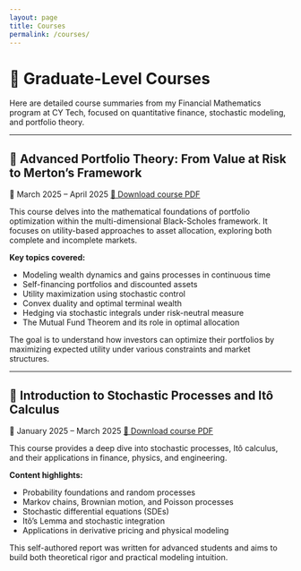 ```yaml
---
layout: page
title: Courses
permalink: /courses/
---
```


# 📘 Graduate-Level Courses

Here are detailed course summaries from my Financial Mathematics program at CY Tech, focused on quantitative finance, stochastic modeling, and portfolio theory.

---

## 🔶 Advanced Portfolio Theory: From Value at Risk to Merton’s Framework  
📅 March 2025 – April 2025
[📄 Download course PDF](files/advanced_portfolio_theory.pdf)

This course delves into the mathematical foundations of portfolio optimization within the multi-dimensional Black-Scholes framework. It focuses on utility-based approaches to asset allocation, exploring both complete and incomplete markets.

**Key topics covered:**
- Modeling wealth dynamics and gains processes in continuous time  
- Self-financing portfolios and discounted assets  
- Utility maximization using stochastic control  
- Convex duality and optimal terminal wealth  
- Hedging via stochastic integrals under risk-neutral measure  
- The Mutual Fund Theorem and its role in optimal allocation

The goal is to understand how investors can optimize their portfolios by maximizing expected utility under various constraints and market structures.

---

## 🔷 Introduction to Stochastic Processes and Itô Calculus  
📅 January 2025 – March 2025
[📄 Download course PDF](files/stochastic_processes_ito_calculus.pdf)

This course provides a deep dive into stochastic processes, Itô calculus, and their applications in finance, physics, and engineering.

**Content highlights:**
- Probability foundations and random processes  
- Markov chains, Brownian motion, and Poisson processes  
- Stochastic differential equations (SDEs)  
- Itô’s Lemma and stochastic integration  
- Applications in derivative pricing and physical modeling

This self-authored report was written for advanced students and aims to build both theoretical rigor and practical modeling intuition.
